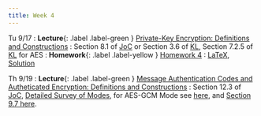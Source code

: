 ```yaml
---
title: Week 4
---
```


Tu 9/17
: **Lecture**{: .label .label-green } [Private-Key Encryption: Definitions and Constructions](/assets/lecture-notes/collection-F24.pdf)
    : Section 8.1 of [JoC](https://joyofcryptography.com/pdf/chap8.pdf) or Section 3.6 of [KL](http://www.cs.umd.edu/~jkatz/imc/toc-preface-3rd.pdf), Section 7.2.5 of [KL](http://www.cs.umd.edu/~jkatz/imc/toc-preface-3rd.pdf) for AES
: **Homework**{: .label .label-yellow } [Homework 4](/assets/homework/hw-4.pdf)
    : [LaTeX](/assets/homework/hw-4.tex), [Solution](/assets/homework/hw-4-sol.pdf)

Th 9/19
: **Lecture**{: .label .label-green } [Message Authentication Codes and Autheticated Encryption: Definitions and Constructions](/assets/lecture-notes/collection-F24.pdf)
    : Section 12.3 of [JoC](https://joyofcryptography.com/pdf/chap12.pdf), [Detailed Survey of Modes](https://www.cs.ucdavis.edu/~rogaway/papers/modes.pdf), for AES-GCM Mode see [here](https://eprint.iacr.org/2004/193.pdf), and [Section 9.7 here](https://toc.cryptobook.us/book.pdf).
